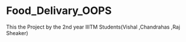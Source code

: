 # Food_Delivary_OOPS


This the Project by the 2nd year IIITM Students(Vishal ,Chandrahas ,Raj Sheaker)
